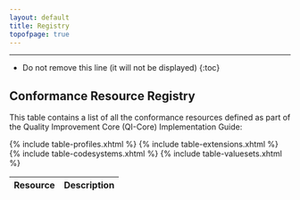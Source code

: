```yaml
---
layout: default
title: Registry
topofpage: true
---
```


---

<!-- TOC  the css styling for this is \pages\assets\css\project.css under 'markdown-toc'-->

* Do not remove this line (it will not be displayed)
{:toc}

## Conformance Resource Registry

This table contains a list of all the conformance resources defined as part of the Quality Improvement Core (QI-Core) 
Implementation Guide:

<table class="grid">
	<thead>
		<tr>
			<th>Resource</th><th>Description</th>
		</tr>
	</thead>
	<tbody>
		{% include table-profiles.xhtml %}
		{% include table-extensions.xhtml %}
		{% include table-codesystems.xhtml %}
		{% include table-valuesets.xhtml %}
	</tbody>
</table>

